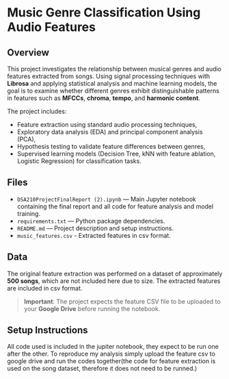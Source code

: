 # Music Genre Classification Using Audio Features

## Overview
This project investigates the relationship between musical genres and audio features extracted from songs. Using signal processing techniques with **Librosa** and applying statistical analysis and machine learning models, the goal is to examine whether different genres exhibit distinguishable patterns in features such as **MFCCs**, **chroma**, **tempo**, and **harmonic content**.

The project includes:
- Feature extraction using standard audio processing techniques,
- Exploratory data analysis (EDA) and principal component analysis (PCA),
- Hypothesis testing to validate feature differences between genres,
- Supervised learning models (Decision Tree, kNN with feature ablation, Logistic Regression) for classification tasks.

## Files
- `DSA210ProjectFinalReport (2).ipynb` — Main Jupyter notebook containing the final report and all code for feature analysis and model training.
- `requirements.txt` — Python package dependencies.
- `README.md` — Project description and setup instructions.
- `music_features.csv` - Extracted features in csv format.

## Data
The original feature extraction was performed on a dataset of approximately **500 songs**, which are not included here due to size. The extracted features are included in csv format. 



> **Important**: The project expects the feature CSV file to be uploaded to your **Google Drive** before running the notebook.

## Setup Instructions
All code used is included in the jupiter notebook, they expect to be run one after the other. To reproduce my analysis simply upload the feature csv to google drive and run the codes together(the code for feature extraction is used on the song dataset, therefore ıt does not need to be runned.)
 
